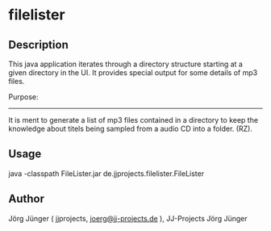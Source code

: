# filelister		

## Description

This java application iterates through a directory structure starting at a given directory in the UI.
It provides special output for some details of mp3 files.

Purpose:
________

It is ment to generate a list of mp3 files contained in a directory to keep the knowledge about titels being sampled from a audio CD into a folder.
(RZ).

## Usage

java -classpath FileLister.jar de.jjprojects.filelister.FileLister


## Author

Jörg Jünger ( jjprojects, joerg@jj-projects.de ), JJ-Projects Jörg Jünger

